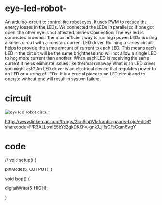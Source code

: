 # eye-led-robot-


An arduino-circuit to control the robot eyes. It uses PWM to reduce the energy losses in the LEDs.
We connected the LEDs in parallel so if one got open, the other eye is not affected.    Series Connection: The eye led is connected in series. The most efficient way to run high power LEDs is using a series circuit with a constant current LED driver. Running a series circuit helps to provide the same amount of current to each LED. This means each LED in the circuit will be the same brightness and will not allow a single LED to hog more current than another. When each LED is receiving the same current it helps eliminate issues like thermal runaway What is an LED driver you might ask? An LED driver is an electrical device that regulates power to an LED or a string of LEDs. It is a crucial piece to an LED circuit and to operate without one will result in system failure

#  circuit

![eye led robot circuit](https://user-images.githubusercontent.com/86829538/126076417-e1cc3e81-61b8-4c7d-90c9-32b8c0a583d6.png)

https://www.tinkercad.com/things/2sxi9inj1Vk-frantic-gaaris-bojo/editel?sharecode=FfR3ALLomlE5bYd2gkDKKhV-gnk0_jlfsCFeCqm6wgY

# code 

//
void setup()
{

  pinMode(5, OUTPUT);
}


void loop()
{

  digitalWrite(5, HIGH);
 
}

